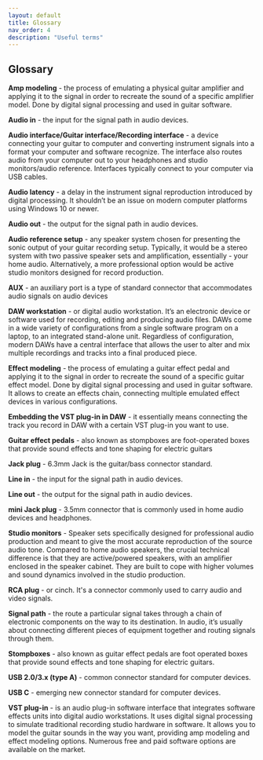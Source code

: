 ```yaml
---
layout: default
title: Glossary
nav_order: 4
description: "Useful terms"
---
```


## **Glossary**

**Amp modeling** - the process of emulating a physical guitar amplifier and applying it to the signal in order to recreate the sound of a specific amplifier model. Done by digital signal processing and used in guitar software.

**Audio in** - the input for the signal path in audio devices.

**Audio interface/Guitar interface/Recording interface** - a device connecting your guitar to computer and converting instrument signals into a format your computer and software recognize. The interface also routes audio from your computer out to your headphones and studio monitors/audio reference. Interfaces typically connect to your computer via USB cables.

**Audio latency** - a delay in the instrument signal reproduction introduced by digital processing. It shouldn’t be an issue on modern computer platforms using Windows 10 or newer.

**Audio out** - the output for the signal path in audio devices.

**Audio reference setup** - any speaker system chosen for presenting the sonic output of your guitar recording setup. Typically, it would be a stereo system with two passive speaker sets and amplification, essentially - your home audio. Alternatively, a more professional option would be active studio monitors designed for record production. 

**AUX** - an auxiliary port is a type of standard connector that accommodates audio signals on audio devices

**DAW workstation** - or digital audio workstation. It’s an electronic device or software used for recording, editing and producing audio files. DAWs come in a wide variety of configurations from a single software program on a laptop, to an integrated stand-alone unit. Regardless of configuration, modern DAWs have a central interface that allows the user to alter and mix multiple recordings and tracks into a final produced piece.

**Effect modeling** - the process of emulating a guitar effect pedal and applying it to the signal in order to recreate the sound of a specific guitar effect model. Done by digital signal processing and used in guitar software. It allows to create an effects chain, connecting multiple emulated effect devices in various configurations.

**Embedding the VST plug-in in DAW** - it essentially means connecting the track you record in DAW with a certain VST plug-in you want to use.

**Guitar effect pedals** - also known as stompboxes are foot-operated boxes that provide sound effects and tone shaping for electric guitars

**Jack plug** - 6.3mm Jack is the guitar/bass connector standard.

**Line in** - the input for the signal path in audio devices.

**Line out** - the output for the signal path in audio devices.

**mini Jack plug** - 3.5mm connector that is commonly used in home audio devices and headphones.

**Studio monitors** - Speaker sets specifically designed for professional audio production and meant to give the most accurate reproduction of the source audio tone. Compared to home audio speakers, the crucial technical difference is that they are active/powered speakers, with an amplifier enclosed in the speaker cabinet. They are built to cope with higher volumes and sound dynamics involved in the studio production.

**RCA plug** - or cinch. It's a connector commonly used to carry audio and video signals.

**Signal path** - the route a particular signal takes through a chain of electronic components on the way to its destination. In audio, it’s usually about connecting different pieces of equipment together and routing signals through them.

**Stompboxes** - also known as guitar effect pedals are foot operated boxes that provide sound effects and tone shaping for electric guitars.

**USB 2.0/3.x (type A)** - common connector standard for computer devices.

**USB C** - emerging new connector standard for computer devices.

**VST plug-in** - is an audio plug-in software interface that integrates software effects units into digital audio workstations. It uses digital signal processing to simulate traditional recording studio hardware in software. It allows you to model the guitar sounds in the way you want, providing amp modeling and effect modeling options. Numerous free and paid software options are available on the market.